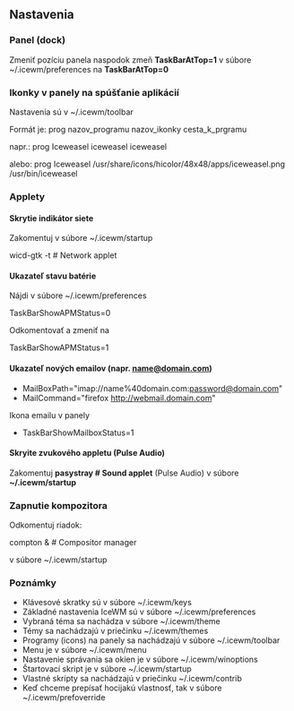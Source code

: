 ## Nastavenia

### Panel (dock)

Zmeniť pozíciu panela naspodok zmeň **TaskBarAtTop=1** v súbore ~/.icewm/preferences na **TaskBarAtTop=0**

### Ikonky v panely na spúšťanie aplikácií

Nastavenia sú v ~/.icewm/toolbar

Formát je: prog nazov_programu nazov_ikonky cesta_k_prgramu

napr.: prog Iceweasel iceweasel iceweasel

alebo: prog Iceweasel /usr/share/icons/hicolor/48x48/apps/iceweasel.png /usr/bin/iceweasel

### Applety

#### Skrytie indikátor siete

Zakomentuj v súbore ~/.icewm/startup

wicd-gtk -t # Network applet

#### Ukazateľ stavu batérie
Nájdi v súbore ~/.icewm/preferences

TaskBarShowAPMStatus=0

Odkomentovať a zmeniť na

TaskBarShowAPMStatus=1

#### Ukazateľ nových emailov (napr. name@domain.com)
* MailBoxPath="imap://name%40domain.com:password@domain.com"
* MailCommand="firefox http://webmail.domain.com"

Ikona emailu v panely
* TaskBarShowMailboxStatus=1

#### Skryite zvukového appletu (Pulse Audio)

Zakomentuj **pasystray # Sound applet** (Pulse Audio) v súbore **~/.icewm/startup**

### Zapnutie kompozitora

Odkomentuj riadok:

compton &	# Compositor manager

v súbore ~/.icewm/startup

### Poznámky
* Klávesové skratky sú v súbore ~/.icewm/keys
* Základné nastavenia IceWM sú v súbore ~/.icewm/preferences
* Vybraná téma sa nachádza v súbore ~/.icewm/theme
* Témy sa nachádzajú v priečinku ~/.icewm/themes
* Programy (icons) na panely sa nachádzajú v súbore ~/.icewm/toolbar
* Menu je v súbore ~/.icewm/menu
* Nastavenie správania sa okien je v súbore ~/.icewm/winoptions
* Štartovací skript je v súbore ~/.icewm/startup
* Vlastné skripty sa nachádzajú v priečinku ~/.icewm/contrib
* Keď chceme prepísať hocijakú vlastnosť, tak v súbore ~/.icewm/prefoverride


